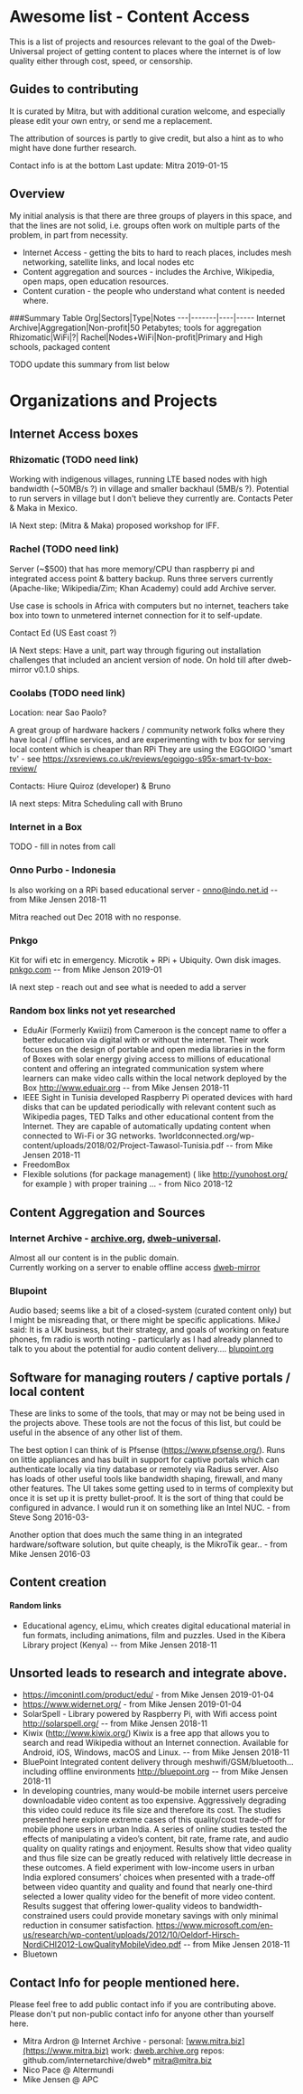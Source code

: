 # Awesome list - Content Access

This is a list of projects and resources relevant to 
the goal of the Dweb-Universal project of
getting content to places where the internet is of low quality 
either through cost, speed, or censorship. 

## Guides to contributing
It is curated by Mitra, but with additional curation welcome,
and especially please edit your own entry, or send me a replacement.

The attribution of sources is partly to give credit, but also a hint as to who might have done further research.

Contact info is at the bottom 
Last update: Mitra 2019-01-15

## Overview

My initial analysis is that there are three groups of players in this space, 
and that the lines are not solid, i.e. groups often work on multiple parts of 
the problem, in part from necessity. 

* Internet Access - getting the bits to hard to reach places, 
includes mesh networking, satellite links, and local nodes etc
* Content aggregation and sources - includes the Archive, Wikipedia, open maps, open education resources.
* Content curation - the people who understand what content is needed where. 

###Summary Table
Org|Sectors|Type|Notes
---|-------|----|-----
Internet Archive|Aggregation|Non-profit|50 Petabytes; tools for aggregation
Rhizomatic|WiFi|?|
Rachel|Nodes+WiFi|Non-profit|Primary and High schools, packaged content

TODO update this summary from list below

# Organizations and Projects

## Internet Access boxes

### Rhizomatic (TODO need link)
Working with indigenous villages, running LTE based nodes with high bandwidth (~50MB/s ?) in village and smaller backhaul (5MB/s ?).
Potential to run servers in village but I don't believe they currently are. Contacts Peter & Maka in Mexico. 

IA Next step: (Mitra & Maka) proposed workshop for IFF.

### Rachel (TODO need link)
Server (~$500) that has more memory/CPU than raspberry pi and integrated access point & battery backup.
Runs three servers currently (Apache-like; Wikipedia/Zim; Khan Academy) could add Archive server.

Use case is schools in Africa with computers but no internet, 
teachers take box into town to unmetered internet connection for it to self-update.

Contact Ed (US East coast ?)

IA Next steps: Have a unit, part way through figuring out installation challenges that included an ancient version of node. 
On hold till after dweb-mirror v0.1.0 ships.

### Coolabs (TODO need link)
Location: near Sao Paolo?

A great group of hardware hackers / community network folks where they have local / offline services, 
and are experimenting with tv box for serving local content which is cheaper than RPi 
They are using the  EGGOIGO 'smart tv' - see https://xsreviews.co.uk/reviews/egoiggo-s95x-smart-tv-box-review/

Contacts: Hiure Quiroz (developer) & Bruno
 
IA next steps: Mitra Scheduling call with Bruno

### Internet in a Box
TODO - fill in notes from call

### Onno Purbo - Indonesia
Is also working on a RPi based educational server - onno@indo.net.id -- from Mike Jensen 2018-11

Mitra reached out Dec 2018 with no response. 

### Pnkgo
Kit for wifi etc in emergency. Microtik + RPi + Ubiquity. Own disk images. 
[pnkgo.com](http://pnkgo.com/) -- from Mike Jenson 2019-01 

IA next step - reach out and see what is needed to add a server

### Random box links not yet researched
* EduAir (Formerly Kwiizi) from Cameroon is the concept name to offer a better education via digital with or without the internet. Their work focuses on the design of portable and open media libraries in the form of Boxes with solar energy giving access to millions of educational content and offering an integrated communication system where learners can make video calls within the local network deployed by the Box http://www.eduair.org -- from Mike Jensen 2018-11
* IEEE Sight in Tunisia developed Raspberry Pi operated devices with hard disks that can be updated periodically with relevant content such as Wikipedia pages, TED Talks and other educational content from the Internet. They are capable of automatically updating content when connected to Wi-Fi or 3G networks.
  1worldconnected.org/wp-content/uploads/2018/02/Project-Tawasol-Tunisia.pdf -- from Mike Jensen 2018-11
* FreedomBox 
* Flexible solutions (for package management) ( like http://yunohost.org/ for example ) with proper training ... - from Nico 2018-12

## Content Aggregation and Sources

### Internet Archive - [archive.org](https://archive.org), [dweb-universal](https://github.com/internetarchive/dweb-universal). 
Almost all our content is in the public domain.  
Currently working on a server to enable offline access [dweb-mirror](https://github.com/internetarchive/dweb-mirror)

### Blupoint 
Audio based; seems like a bit of a closed-system (curated content only) but I might be misreading that,
or there might be specific applications. MikeJ said: It is a UK business, but their strategy, and goals of working on feature phones, fm radio is worth noting - particularly as I had already planned to talk to you about the potential for audio content delivery.... 
[blupoint.org](https://www.blupoint.org/why-blupoint/)
    
## Software for managing routers / captive portals / local content

These are links to some of the tools, that may or may not be being used in the projects above.  These tools are not the focus of this list, but could be useful in the absence of any other list of them.

The best option I can think of is Pfsense (https://www.pfsense.org/).  Runs on little appliances and has built in support for captive portals which can authenticate locally via tiny database or remotely via Radius server.  Also has loads of other useful tools like bandwidth shaping, firewall, and many other features.  The UI takes some getting used to in terms of complexity but once it is set up it is pretty bullet-proof.   It is the sort of thing that could be configured in advance.  I would run it on something like an Intel NUC. - from Steve Song 2016-03-

Another option that does much the same thing in an integrated hardware/software solution, but quite cheaply, is the MikroTik gear.. - from Mike Jensen 2016-03

## Content creation 
#### Random links
* Educational agency, eLimu, which creates digital educational material in fun formats, including animations, film and puzzles. Used in the Kibera Library project (Kenya) -- from Mike Jensen 2018-11

## Unsorted leads to research and integrate above. 

* https://imconintl.com/product/edu/ - from Mike Jensen 2019-01-04
* https://www.widernet.org/ - from Mike Jensen 2019-01-04
* SolarSpell - Library powered by Raspberry Pi, with Wifi access point http://solarspell.org/ -- from Mike Jensen 2018-11
* Kiwix (http://www.kiwix.org/) Kiwix is a free app that allows you to search and read Wikipedia without an Internet connection. Available for Android, iOS, Windows, macOS and Linux.  -- from Mike Jensen 2018-11
* BluePoint Integrated content delivery through meshwifi/GSM/bluetooth... including offline environments http://bluepoint.org -- from Mike Jensen 2018-11
* In  developing  countries,  many  would-be  mobile  internet users    perceive    downloadable    video    content    as    too expensive. Aggressively degrading this video could reduce its file size and therefore its cost. The studies presented here explore  extreme  cases  of  this  quality/cost  trade-off  for mobile  phone  users  in  urban  India.  A  series  of  online studies tested the effects of manipulating a video’s content, bit rate, frame rate, and audio quality on quality ratings and enjoyment.  Results  show  that  video  quality  and  thus  file size can be greatly reduced with relatively little decrease in these outcomes. A field experiment with low-income users in urban India explored consumers’ choices when presented with  a  trade-off  between  video  quantity  and  quality  and found  that  nearly  one-third  selected  a  lower  quality  video for the benefit of more video  content. Results suggest that offering   lower-quality   videos   to   bandwidth-constrained users  could  provide  monetary  savings  with  only  minimal reduction in consumer satisfaction. https://www.microsoft.com/en-us/research/wp-content/uploads/2012/10/Oeldorf-Hirsch-NordiCHI2012-LowQualityMobileVideo.pdf -- from Mike Jensen 2018-11
* Bluetown

## Contact Info for people mentioned here. 
Please feel free to add public contact info if you are contributing above. Please don't put non-public contact info for anyone other than yourself here.
                                                                           

* Mitra Ardron @ Internet Archive - personal: [www.mitra.biz](https://www.mitra.biz) work: [dweb.archive.org](https://dweb.archive.org) repos: github.com/internetarchive/dweb* mitra@mitra.biz
* Nico Pace @ Altermundi
* Mike Jensen @ APC

